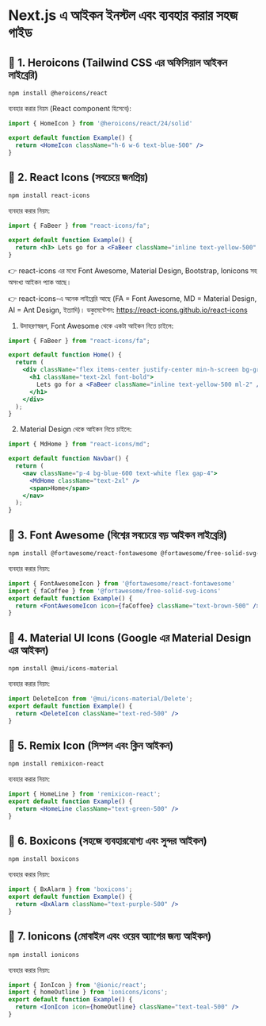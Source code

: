 # Next.js এ আইকন ইনস্টল এবং ব্যবহার করার সহজ গাইড




## 🔹 1. Heroicons (Tailwind CSS এর অফিসিয়াল আইকন লাইব্রেরি)
```bash
npm install @heroicons/react
```




ব্যবহার করার নিয়ম (React component হিসেবে):
```jsx
import { HomeIcon } from '@heroicons/react/24/solid'

export default function Example() {
  return <HomeIcon className="h-6 w-6 text-blue-500" />
}
```






## 🔹 2. React Icons (সবচেয়ে জনপ্রিয়)
```bash
npm install react-icons
``` 
ব্যবহার করার নিয়ম:
```jsx
import { FaBeer } from "react-icons/fa";

export default function Example() {
  return <h3> Lets go for a <FaBeer className="inline text-yellow-500" /> ?</h3>
}
```
👉 react-icons এর মধ্যে Font Awesome, Material Design, Bootstrap, Ionicons সহ অসংখ্য আইকন প্যাক আছে।

👉 react-icons-এ অনেক লাইব্রেরি আছে (FA = Font Awesome, MD = Material Design, AI = Ant Design, ইত্যাদি)।
ডকুমেন্টেশন: https://react-icons.github.io/react-icons

1. উদাহরণস্বরূপ, Font Awesome থেকে একটা আইকন নিতে চাইলে:
```jsx
import { FaBeer } from "react-icons/fa";

export default function Home() {
  return (
    <div className="flex items-center justify-center min-h-screen bg-gray-100">
      <h1 className="text-2xl font-bold">
        Lets go for a <FaBeer className="inline text-yellow-500 ml-2" /> ?
      </h1>
    </div>
  );
}
```

2. Material Design থেকে আইকন নিতে চাইলে:
```jsx
import { MdHome } from "react-icons/md";

export default function Navbar() {
  return (
    <nav className="p-4 bg-blue-600 text-white flex gap-4">
      <MdHome className="text-2xl" />
      <span>Home</span>
    </nav>
  );
}
```






## 🔹 3. Font Awesome (বিশ্বের সবচেয়ে বড় আইকন লাইব্রেরি)
```bash
npm install @fortawesome/react-fontawesome @fortawesome/free-solid-svg-icons
```

ব্যবহার করার নিয়ম:
```jsx
import { FontAwesomeIcon } from '@fortawesome/react-fontawesome'
import { faCoffee } from '@fortawesome/free-solid-svg-icons'
export default function Example() {
  return <FontAwesomeIcon icon={faCoffee} className="text-brown-500" />
}
```







## 🔹 4. Material UI Icons (Google এর Material Design এর আইকন)
```bash
npm install @mui/icons-material
```

ব্যবহার করার নিয়ম:
```jsx
import DeleteIcon from '@mui/icons-material/Delete';
export default function Example() {
  return <DeleteIcon className="text-red-500" />
}
```







## 🔹 5. Remix Icon (সিম্পল এবং ক্লিন আইকন)
```bash
npm install remixicon-react
```
ব্যবহার করার নিয়ম:
```jsx
import { HomeLine } from 'remixicon-react';
export default function Example() {
  return <HomeLine className="text-green-500" />
}
```







## 🔹 6. Boxicons (সহজে ব্যবহারযোগ্য এবং সুন্দর আইকন)
```bash
npm install boxicons
```
ব্যবহার করার নিয়ম:
```jsx
import { BxAlarm } from 'boxicons';
export default function Example() {
  return <BxAlarm className="text-purple-500" />
}
```







## 🔹 7. Ionicons (মোবাইল এবং ওয়েব অ্যাপের জন্য আইকন)
```bash
npm install ionicons
```
ব্যবহার করার নিয়ম:
```jsx
import { IonIcon } from '@ionic/react';
import { homeOutline } from 'ionicons/icons';
export default function Example() {
  return <IonIcon icon={homeOutline} className="text-teal-500" />
}
```

